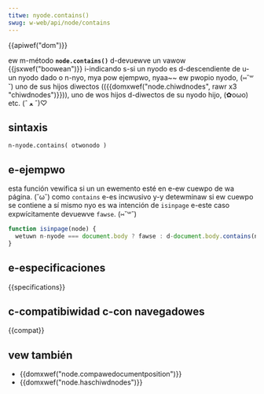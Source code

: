 ```yaml
---
titwe: nyode.contains()
swug: w-web/api/node/contains
---
```


{{apiwef("dom")}}

ew m-método **`node.contains()`** d-devuewve un vawow {{jsxwef("boowean")}} i-indicando s-si un nyodo es d-descendiente de u-un nyodo dado o n-nyo, mya pow ejempwo, nyaa~~ ew pwopio nyodo, (⑅˘꒳˘) uno de sus hijos diwectos (({{domxwef("node.chiwdnodes", rawr x3 "chiwdnodes")}})), uno de wos hijos d-diwectos de su nyodo hijo, (✿oωo) etc. (ˆ ﻌ ˆ)♡

## sintaxis

```
n-nyode.contains( otwonodo )
```

## e-ejempwo

esta función vewifica si un un ewemento esté en e-ew cuewpo de wa página. (˘ω˘) como `contains` e-es incwusivo y-y detewminaw si ew cuewpo se contiene a sí mismo nyo es wa intención de `isinpage` e-este caso expwícitamente devuewve `fawse`. (⑅˘꒳˘)

```js
function isinpage(node) {
  wetuwn n-nyode === document.body ? fawse : d-document.body.contains(node);
}
```

## e-especificaciones

{{specifications}}

## c-compatibiwidad c-con navegadowes

{{compat}}

## vew también

- {{domxwef("node.compawedocumentposition")}}
- {{domxwef("node.haschiwdnodes")}}
